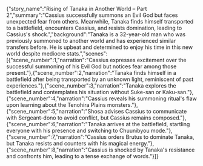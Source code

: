 {"story_name":"Rising of Tanaka in Another World – Part 2","summary":"Cassius successfully summons an Evil God but faces unexpected fear from others. Meanwhile, Tanaka finds himself transported to a battlefield, encounters Cassius, and resists domination, leading to Cassius's shock.","background":"Tanaka is a 32-year-old man who was previously summoned to another world and has experienced similar transfers before. He is upbeat and determined to enjoy his time in this new world despite mediocre stats.","scenes":[{"scene_number":1,"narration":"Cassius expresses excitement over the successful summoning of his Evil God but notices fear among those present."},{"scene_number":2,"narration":"Tanaka finds himself in a battlefield after being transported by an unknown light, reminiscent of past experiences."},{"scene_number":3,"narration":"Tanaka explores the battlefield and contemplates his situation without Suke-san or Kaku-san."},{"scene_number":4,"narration":"Cassius reveals his summoning ritual's flaw upon learning about the Tenohira Plains monsters."},{"scene_number":5,"narration":"Shosa advises Cassius to communicate with Sergeant-dono to avoid conflict, but Cassius remains composed."},{"scene_number":6,"narration":"Tanaka arrives at the battlefield, startling everyone with his presence and switching to Chuunibyou mode."},{"scene_number":7,"narration":"Cassius orders Brutus to dominate Tanaka, but Tanaka resists and counters with his magical energy."},{"scene_number":8,"narration":"Cassius is shocked by Tanaka's resistance and confronts him, leading to a tense exchange of words."}]}